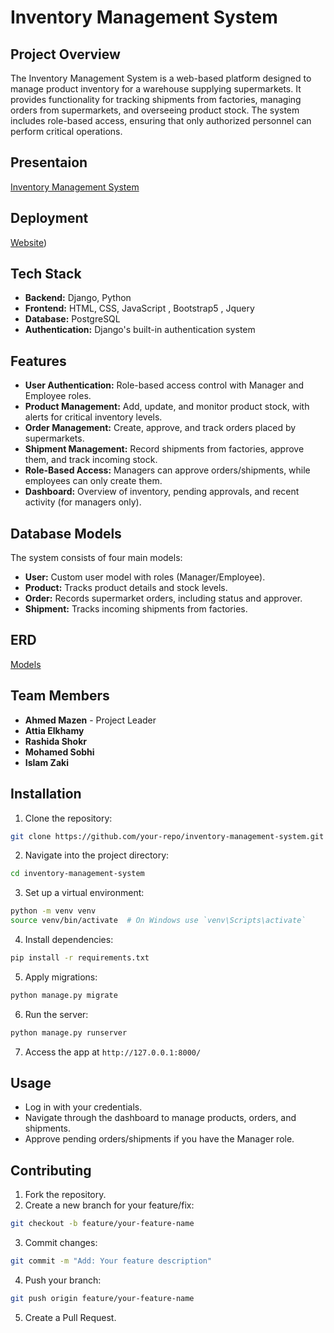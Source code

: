 # Inventory Management System

## Project Overview
The Inventory Management System is a web-based platform designed to manage product inventory for a warehouse supplying supermarkets. It provides functionality for tracking shipments from factories, managing orders from supermarkets, and overseeing product stock. The system includes role-based access, ensuring that only authorized personnel can perform critical operations.

## Presentaion
[Inventory Management System](https://drive.google.com/file/d/1Lh9vmqMSr14Fa0Ly2nC48cIKTYMk0b8-/view?usp=sharing)

## Deployment
[Website](https://inventorymanagementsystem-production-cafa.up.railway.app/))

## Tech Stack
- **Backend:** Django, Python
- **Frontend:** HTML, CSS, JavaScript , Bootstrap5 , Jquery
- **Database:** PostgreSQL
- **Authentication:** Django's built-in authentication system

## Features
- **User Authentication:** Role-based access control with Manager and Employee roles.
- **Product Management:** Add, update, and monitor product stock, with alerts for critical inventory levels.
- **Order Management:** Create, approve, and track orders placed by supermarkets.
- **Shipment Management:** Record shipments from factories, approve them, and track incoming stock.
- **Role-Based Access:** Managers can approve orders/shipments, while employees can only create them.
- **Dashboard:** Overview of inventory, pending approvals, and recent activity (for managers only).

## Database Models
The system consists of four main models:
- **User:** Custom user model with roles (Manager/Employee).
- **Product:** Tracks product details and stock levels.
- **Order:** Records supermarket orders, including status and approver.
- **Shipment:** Tracks incoming shipments from factories.

## ERD
[Models](https://drive.google.com/file/d/1HwJKbcEZubhvWgMqRJcqynJo6tz8HGyY/view?usp=drive_link)

## Team Members
- **Ahmed Mazen** - Project Leader
- **Attia Elkhamy**
- **Rashida Shokr**
- **Mohamed Sobhi**
- **Islam Zaki**

## Installation
1. Clone the repository:
```bash
git clone https://github.com/your-repo/inventory-management-system.git
```
2. Navigate into the project directory:
```bash
cd inventory-management-system
```
3. Set up a virtual environment:
```bash
python -m venv venv
source venv/bin/activate  # On Windows use `venv\Scripts\activate`
```
4. Install dependencies:
```bash
pip install -r requirements.txt
```
5. Apply migrations:
```bash
python manage.py migrate
```
6. Run the server:
```bash
python manage.py runserver
```
7. Access the app at `http://127.0.0.1:8000/`

## Usage
- Log in with your credentials.
- Navigate through the dashboard to manage products, orders, and shipments.
- Approve pending orders/shipments if you have the Manager role.

## Contributing
1. Fork the repository.
2. Create a new branch for your feature/fix:
```bash
git checkout -b feature/your-feature-name
```
3. Commit changes:
```bash
git commit -m "Add: Your feature description"
```
4. Push your branch:
```bash
git push origin feature/your-feature-name
```
5. Create a Pull Request.
